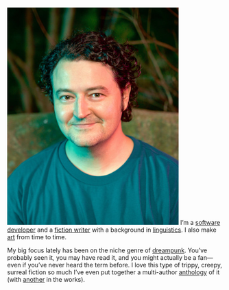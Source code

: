 [![>Cliff Jones Jr.](/media/cliff-2021_400.jpg?200.webp,200.jpg,400.webp,400.jpg,800.webp,800.jpg,1000.webp,1000.jpg)](/social) I’m a [software developer](https://cliffjonesjr.com/coding) and a [fiction writer](https://cliffjonesjr.com/writing) with a background in [linguistics](https://cliffjonesjr.com/language). I also make [art](https://cliffjonesjr.com/art) from time to time.

My big focus lately has been on the niche genre of [dreampunk](https://whatisdreampunk.com/). You’ve probably seen it, you may have read it, and you might actually be a fan—even if you’ve never heard the term before. I love this type of trippy, creepy, surreal fiction so much I’ve even put together a multi-author [anthology](https://whatisdreampunk.com/mirrormaze) of it (with [another](https://whatisdreampunk.com/somniscope) in the works).

